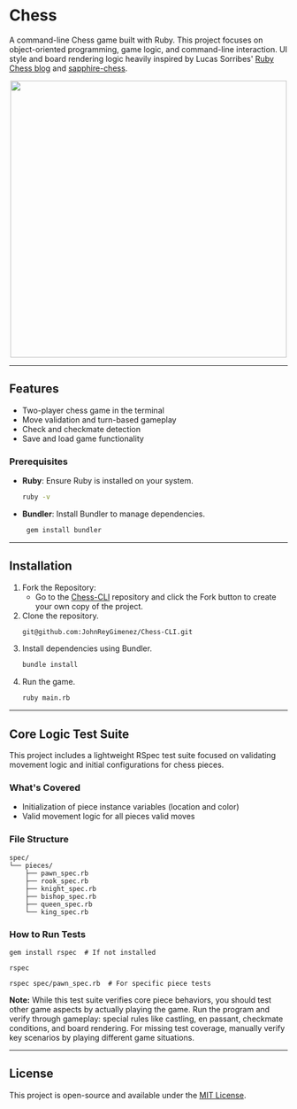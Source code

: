 # Chess

A command-line Chess game built with Ruby. This project focuses on object-oriented programming, game logic, and command-line interaction. UI style and board rendering logic heavily inspired by Lucas Sorribes' [Ruby Chess blog](https://medium.com/@lucas.sorribes/nostromo-my-ruby-chess-journey-part-i-7ef544b547a5) and  [sapphire-chess](https://github.com/devluxor/sapphire-chess).

<p align="center">
  <img src="https://raw.githubusercontent.com/JohnReyGimenez/Chess-CLI/main/media/gameplay.gif" width="500" />
</p>

---

## Features

- Two-player chess game in the terminal
- Move validation and turn-based gameplay
- Check and checkmate detection
- Save and load game functionality

### Prerequisites
- **Ruby**: Ensure Ruby is installed on your system.
   ```bash
  ruby -v
- **Bundler**: Install Bundler to manage dependencies.
  ```bash
   gem install bundler

---

## Installation

1. Fork the Repository:
   - Go to the [Chess-CLI](https://github.com/JohnReyGimenez/Chess-CLI) repository and click the Fork button to create your own copy of the project.
2. Clone the repository.
   ```bash
   git@github.com:JohnReyGimenez/Chess-CLI.git
3. Install dependencies using Bundler.
   ```bash
   bundle install
4. Run the game.
   ```bash
   ruby main.rb

---

## Core Logic Test Suite
This project includes a lightweight RSpec test suite focused on validating movement logic and initial configurations for chess pieces.

### What's Covered
- Initialization of piece instance variables (location and color)  
- Valid movement logic for all pieces valid moves

### File Structure
```
spec/
└── pieces/
    ├── pawn_spec.rb
    ├── rook_spec.rb
    ├── knight_spec.rb
    ├── bishop_spec.rb
    ├── queen_spec.rb
    └── king_spec.rb
```

### How to Run Tests  
```
gem install rspec  # If not installed
```
```
rspec
```
```
rspec spec/pawn_spec.rb  # For specific piece tests
```

**Note:** While this test suite verifies core piece behaviors, you should test other game aspects by actually playing the game. Run the program and verify through gameplay: special rules like castling, en passant, checkmate conditions, and board rendering. For missing test coverage, manually verify key scenarios by playing different game situations.

---

## License
This project is open-source and available under the  [MIT License](LICENSE).
